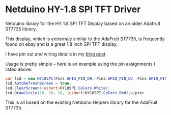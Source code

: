 Netduino HY-1.8 SPI TFT Driver
==============================

Netduino library for the HY 1.8 SPI TFT Display based on an older Adafruit ST7735 library.

This display, which is *extremely* similar to the AdaFruit ST7735, is frequently found on ebay and is a great 1.8 inch SPI TFT display.

I have pin out and wiring details in my [blog post](http://www.stefangordon.com/driving-the-hy-1-8-spi-tft-128x160-display-from-a-netduino/).

Usage is pretty simple – here is an example using the pin assignments I listed above:
```csharp
var lcd = new HY18SPI(Pins.GPIO_PIN_D9, Pins.GPIO_PIN_D7, Pins.GPIO_PIN_D8, SPI.SPI_module.SPI1, 15000);
lcd.AutoRefreshScreen = true;
lcd.ClearScreen((ushort)HY18SPI.Colors.White);
lcd.DrawCircle(10, 10, 20, (ushort)HY18SPI.Colors.Red);</pre>
```

This is all based on the existing Netduino Helpers library for the AdaFruit ST7735.
